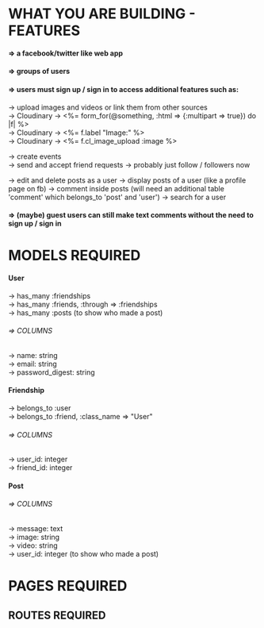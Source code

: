 # WHAT YOU ARE BUILDING - FEATURES

#### => a facebook/twitter like web app

#### => groups of users

#### => users must sign up / sign in to access additional features such as:
-> upload images and videos or link them from other sources <br>
-> Cloudinary -> <%= form_for(@something, :html => {:multipart => true}) do |f| %> <br>
-> Cloudinary -> <%= f.label "Image:" %> <br>
-> Cloudinary -> <%= f.cl_image_upload :image %> <br>

-> create events <br>
-> send and accept friend requests -> probably just follow / followers now

-> edit and delete posts as a user
-> display posts of a user (like a profile page on fb)
-> comment inside posts (will need an additional table 'comment' which belongs_to 'post' and 'user')
-> search for a user

#### => (maybe) guest users can still make text comments without the need to sign up / sign in


# MODELS REQUIRED
#### User
-> has_many :friendships <br>
-> has_many :friends, :through => :friendships <br>
-> has_many :posts (to show who made a post)

###### => COLUMNS
-> name: string <br>
-> email: string <br>
-> password_digest: string


#### Friendship
-> belongs_to :user <br>
-> belongs_to :friend, :class_name => "User"

###### => COLUMNS
-> user_id: integer <br>
-> friend_id: integer


#### Post
###### => COLUMNS
-> message: text <br>
-> image: string <br>
-> video: string <br>
-> user_id: integer (to show who made a post)



# PAGES REQUIRED





## ROUTES REQUIRED
